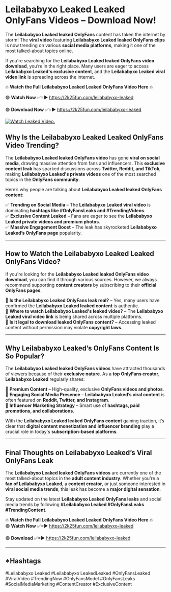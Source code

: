 # Leilababyxo Leaked Leaked OnlyFans Videos – Download Now!

The **Leilababyxo Leaked leaked OnlyFans** content has taken the internet by storm! The **viral video** featuring **Leilababyxo Leaked leaked OnlyFans clips** is now trending on various **social media platforms**, making it one of the most talked-about topics online.  

If you're searching for the **Leilababyxo Leaked leaked OnlyFans video download**, you’re in the right place. Many users are eager to access **Leilababyxo Leaked's exclusive content**, and the **Leilababyxo Leaked viral video link** is spreading across the internet.  

🔥 **Watch the Full Leilababyxo Leaked Leaked OnlyFans Video Here** 🔥  

🟢 **Watch Now** ✅=► https://2k25fun.com/leilababyxo-leaked

🟢 **Download Now** ✅=► https://2k25fun.com/leilababyxo-leaked

[![Watch Leaked Video.](https://miro.medium.com/v2/resize:fit:828/format:webp/1*cilzJN44JGOrTw9NJCrNHA.gif "Watch Leaked Video")](https://2k25fun.com/leilababyxo-leaked)

## **Why Is the Leilababyxo Leaked Leaked OnlyFans Video Trending?**  

The **Leilababyxo Leaked leaked OnlyFans video** has gone **viral on social media**, drawing massive attention from fans and influencers. This **exclusive content leak** has sparked discussions across **Twitter, Reddit, and TikTok**, making **Leilababyxo Leaked's private videos** one of the most searched topics in the **OnlyFans community**.  

Here’s why people are talking about **Leilababyxo Leaked leaked OnlyFans content**:  

✅ **Trending on Social Media** – The **Leilababyxo Leaked viral video** is dominating **hashtags like #OnlyFansLeaks and #TrendingVideos**.  
✅ **Exclusive Content Leaked** – Fans are eager to see the **Leilababyxo Leaked private videos and premium photos**.  
✅ **Massive Engagement Boost** – The leak has skyrocketed **Leilababyxo Leaked’s OnlyFans page** popularity.  

---

## **How to Watch the Leilababyxo Leaked Leaked OnlyFans Video?**  

If you're looking for the **Leilababyxo Leaked leaked OnlyFans video download**, you can find it through various sources. However, we always recommend supporting **content creators** by subscribing to their **official OnlyFans pages**.  

🔹 **Is the Leilababyxo Leaked OnlyFans leak real?** – Yes, many users have confirmed the **Leilababyxo Leaked leaked content** is authentic.  
🔹 **Where to watch Leilababyxo Leaked's leaked video?** – The **Leilababyxo Leaked viral video link** is being shared across multiple platforms.  
🔹 **Is it legal to download leaked OnlyFans content?** – Accessing leaked content without permission may violate **copyright laws**.  

---

## **Why Leilababyxo Leaked’s OnlyFans Content Is So Popular?**  

The **Leilababyxo Leaked leaked OnlyFans videos** have attracted thousands of viewers because of their **exclusive nature**. As a **top OnlyFans creator**, **Leilababyxo Leaked** regularly shares:  

📌 **Premium Content** – High-quality, exclusive **OnlyFans videos and photos**.  
📌 **Engaging Social Media Presence** – **Leilababyxo Leaked’s viral content** is often featured on **Reddit, Twitter, and Instagram**.  
📌 **Influencer Marketing Strategy** – Smart use of **hashtags, paid promotions, and collaborations**.  

With the **Leilababyxo Leaked leaked OnlyFans content** gaining traction, it’s clear that **digital content monetization and influencer branding** play a crucial role in today's **subscription-based platforms**.  

---

## **Final Thoughts on Leilababyxo Leaked’s Viral OnlyFans Leak**  

The **Leilababyxo Leaked leaked OnlyFans videos** are currently one of the most talked-about topics in the **adult content industry**. Whether you're a **fan of Leilababyxo Leaked**, a **content creator**, or just someone interested in **viral social media trends**, this leak has become a **major digital sensation**.  

Stay updated on the latest **Leilababyxo Leaked OnlyFans leaks** and social media trends by following **#Leilababyxo Leaked #OnlyFansLeaks #TrendingContent**.  

🔥 **Watch the Full Leilababyxo Leaked Leaked OnlyFans Video Here** 🔥  
🟢 **Watch Now** ✅=► https://2k25fun.com/leilababyxo-leaked

🟢 **Download** ✅=► https://2k25fun.com/leilababyxo-leaked

---

## *Hashtags
#Leilababyxo Leaked #Leilababyxo LeakedLeaked #OnlyFansLeaked #ViralVideo #TrendingNow #OnlyFansModel #OnlyFansLeaks #SocialMediaMarketing #ContentCreator #ExclusiveContent  